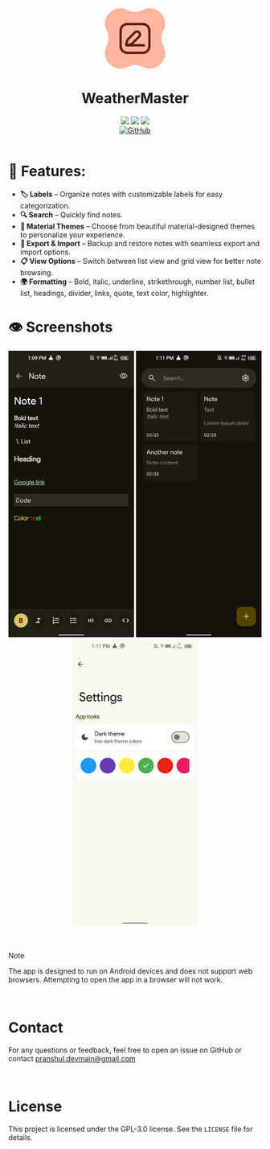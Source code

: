 <div align="center">
   <img src="repo_imgs/repo_app_icon.svg" alt="" width="120px">
</div>
<h1 align="center">
 WeatherMaster
</h1>
   <div  align="center">
      <img src="https://img.shields.io/github/license/PranshulGG/NotesMaster?style=for-the-badge&color=cba6f7&labelColor=302D41">
      <img src="https://img.shields.io/github/last-commit/PranshulGG/NotesMaster?style=for-the-badge&color=b1d18a&labelColor=1f3701">
      <img src="https://img.shields.io/github/release/PranshulGG/NotesMaster?style=for-the-badge&color=dbc66e&labelColor=3a3000">
      </div>
<div align="center">
 <a href="https://github.com/PranshulGG/NotesMaster/releases"><img alt="GitHub" src="https://censorship.no/img/github-badge.png" height="80"/></a>
</div>
<br>

# 📝 Features:

- **🏷 Labels** – Organize notes with customizable labels for easy categorization.
- **🔍 Search** – Quickly find notes.
- **🎨 Material Themes** – Choose from beautiful material-designed themes to personalize your experience.
- **📂 Export & Import** – Backup and restore notes with seamless export and import options.
- **📋 View Options** – Switch between list view and grid view for better note browsing.
- **🌍 Formatting** – Bold, italic, underline, strikethrough, number list, bullet list, headings, divider, links, quote, text color, highlighter.
  <br>

# 👁️ Screenshots

<div align="center">
<img src="repo_imgs/img_1.png"  width="250">
<img src="repo_imgs/Img_2.png"  width="250">
<img src="repo_imgs/Img_3.png"  width="250">
</div>

<br>
<br>


> [!NOTE]
> The app is designed to run on Android devices and does not support web browsers. Attempting to open the app in a browser will not work.
<br>

# Contact
For any questions or feedback, feel free to open an issue on GitHub or contact pranshul.devmain@gmail.com

<br>

# License
This project is licensed under the GPL-3.0 license. See the `LICENSE` file for details.